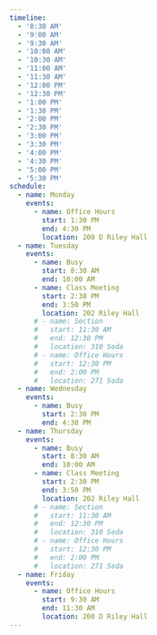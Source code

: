 ```yaml
---
timeline:
  - '8:30 AM'
  - '9:00 AM'
  - '9:30 AM'
  - '10:00 AM'
  - '10:30 AM'
  - '11:00 AM'
  - '11:30 AM'
  - '12:00 PM'
  - '12:30 PM'
  - '1:00 PM'
  - '1:30 PM'
  - '2:00 PM'
  - '2:30 PM'
  - '3:00 PM'
  - '3:30 PM'
  - '4:00 PM'
  - '4:30 PM'
  - '5:00 PM'
  - '5:30 PM'
schedule:
  - name: Monday
    events:
      - name: Office Hours
        start: 1:30 PM
        end: 4:30 PM
        location: 200 D Riley Hall
  - name: Tuesday
    events:
      - name: Busy
        start: 8:30 AM
        end: 10:00 AM
      - name: Class Meeting
        start: 2:30 PM
        end: 3:50 PM
        location: 202 Riley Hall
      # - name: Section
      #   start: 11:30 AM
      #   end: 12:30 PM
      #   location: 310 Soda
      # - name: Office Hours
      #   start: 12:30 PM
      #   end: 2:00 PM
      #   location: 271 Soda
  - name: Wednesday
    events:
      - name: Busy
        start: 2:30 PM
        end: 4:30 PM
  - name: Thursday
    events:
      - name: Busy
        start: 8:30 AM
        end: 10:00 AM
      - name: Class Meeting
        start: 2:30 PM
        end: 3:50 PM
        location: 202 Riley Hall
      # - name: Section
      #   start: 11:30 AM
      #   end: 12:30 PM
      #   location: 310 Soda
      # - name: Office Hours
      #   start: 12:30 PM
      #   end: 2:00 PM
      #   location: 271 Soda
  - name: Friday
    events:
      - name: Office Hours
        start: 9:30 AM
        end: 11:30 AM
        location: 200 D Riley Hall
---
```


